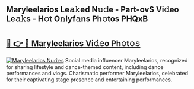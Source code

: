 ## Maryleelarios Le𝚊𝚔ed N𝚞𝚍e - Part-ovS Vi𝚍eo Le𝚊𝚔s - H𝚘t O𝚗lyf𝚊ns Ph𝚘tos PHQxB

# <h2><a href="http://hf0z83.feru.top/?c=Maryleelarios">🔗 👉 🔴 Maryleelarios Vi𝚍𝚎o Ph𝚘t𝚘𝚜</a></h2>

[![Maryleelarios Nu𝚍𝚎s](https://i.imgur.com/0TWrTi3.gif)](http://hf0z83.feru.top/?c=Maryleelarios)
Social media influencer Maryleelarios, recognized for sharing lifestyle and dance-themed content, including dance performances and vlogs. Charismatic performer Maryleelarios, celebrated for their captivating stage presence and entertaining performances. 
